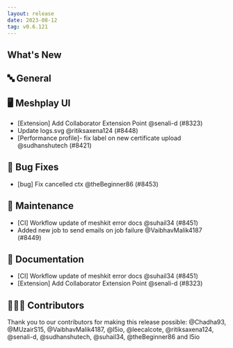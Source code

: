 ```yaml
---
layout: release
date: 2023-08-12
tag: v0.6.121
---
```


## What's New
## 🔤 General
## 🖥 Meshplay UI

- [Extension] Add Collaborator Extension Point @senali-d (#8323)
- Update logs.svg @ritiksaxena124 (#8448)
- [Performance profile]- fix label on new certificate upload @sudhanshutech (#8421)

## 🐛 Bug Fixes

- [bug] Fix cancelled ctx @theBeginner86 (#8453)

## 🧰 Maintenance

- [CI] Workflow update of meshkit error docs @suhail34 (#8451)
- Added new job to send emails on job failure @VaibhavMalik4187 (#8449)

## 📖 Documentation

- [CI] Workflow update of meshkit error docs @suhail34 (#8451)
- [Extension] Add Collaborator Extension Point @senali-d (#8323)

## 👨🏽‍💻 Contributors

Thank you to our contributors for making this release possible:
@Chadha93, @MUzairS15, @VaibhavMalik4187, @l5io, @leecalcote, @ritiksaxena124, @senali-d, @sudhanshutech, @suhail34, @theBeginner86 and l5io
